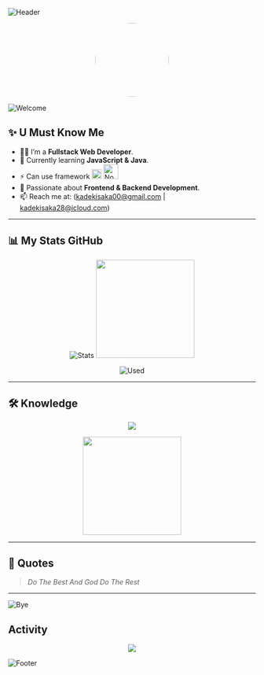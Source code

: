 <!-- Header Animasi -->
![Header](https://capsule-render.vercel.app/api?type=waving&color=gradient&height=150&section=header&text=HI%20This%20My%20GitHub!&fontSize=30&fontColor=fff&animation=fadeIn)


<!-- Foto Profil -->
<p align="center">
  <img src="gwesh" width="150" height="150" style="border-radius: 50%;" />
</p>

![Welcome](https://readme-typing-svg.demolab.com?font=Fira+Code&weight=600&size=30&duration=3000&pause=1000&color=F7F7F7&center=true&vCenter=true&width=900&lines=Hi+I’m+ISAKA+😎;Welcome+This+my+GitHub+profile!;+I+live+in+bali+i+love+code+work+with+together+😗)

<!-- Deskripsi Diri -->
## ✨ U Must Know Me
- 🧑‍💻 I’m a **Fullstack Web Developer**.
- 🌱 Currently learning **JavaScript & Java**.
- ⚡ Can use framework <img src="https://upload.wikimedia.org/wikipedia/commons/a/a7/React-icon.svg" alt="React Logo" width="20" height="20"> <img src="https://upload.wikimedia.org/wikipedia/commons/d/d9/Node.js_logo.svg" alt="Node.js Logo" width="30">
- 🎯 Passionate about **Frontend & Backend Development**.
- 📫 Reach me at: (kadekisaka00@gmail.com | kadekisaka28@icloud.com)

---

<!-- Statistik GitHub -->
## 📊 My Stats GitHub
<p align="center">
  <img src="https://github-readme-stats.vercel.app/api?username=SAKA-LG&show_icons=true&theme=radical" alt="Stats" />
  <img src="https://media3.giphy.com/media/v1.Y2lkPTc5MGI3NjExNnowdHM2ODNtNTRwdnhqdXdtNW9wMG05endpYXpuMWMxdzhqc2JlbyZlcD12MV9pbnRlcm5hbF9naWZfYnlfaWQmY3Q9Zw/HzPtbOKyBoBFsK4hyc/giphy.gif" width="200" />
</p>

<p align="center">
    <img src="https://github-readme-stats.vercel.app/api/top-langs/?username=SAKA-LG&layout=compact&langs_count=8&theme=radical" alt="Used" />
</p>

---

<!-- Bahasa & Tools -->
## 🛠️ Knowledge
<p align="center">
  <img src="https://skillicons.dev/icons?i=html,css,js,react,nodejs,tailwind,bootstrap,postman" />
</p>

<p align="center">
  <img src="https://media.giphy.com/media/sIIhZliB2McAo/giphy.gif" width="200px" />
</p>

---

<!-- Quotes -->
## 🌟 Quotes
> *Do The Best And God Do The Rest*

---

![Bye](https://readme-typing-svg.demolab.com?font=Fira+Code&weight=600&size=30&duration=3000&pause=1000&color=F7F7F7&center=true&vCenter=true&width=900&lines=Tangks+For+Reading+See+U+🤗)

## Activity
<p align="center">
  <img src="https://github-profile-summary-cards.vercel.app/api/cards/profile-details?username=SAKA-LG&theme=dark" />
</p>


<!-- Animasi Footer -->
![Footer](https://capsule-render.vercel.app/api?type=waving&color=gradient&height=100&section=footer)
